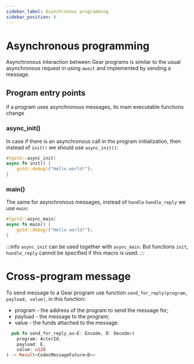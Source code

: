 ```yaml
---
sidebar_label: Asynchronous programming
sidebar_position: 4
---
```


# Asynchronous programming

Asynchronous interaction between Gear programs is similar to the usual asynchronous request in using `await` and implemented by sending a message.

## Program entry points

if a program uses asynchronous messages, its main executable functions change

### async_init()

In case if there is an asynchronous call in the program initialization, then instead of `init()` we should use `async_init()`:

```rust
#[gstd::async_init]
async fn init() {
    gstd::debug!("Hello world!");
}
```

### main()

The same for asynchronous messages, instead of `handle` `handle_reply` we use `main`:

```rust
#[gstd::async_main]
async fn main() {
    gstd::debug!("Hello world!");
}
```

:::info
`async_init` сan be used together with `async_main`. But functions `init`, `handle_reply` cannot be specified if this macro is used.
:::

# Cross-program message

To send message to a Gear program use function `send_for_reply(program, payload, value)`, in this function:
- program - the address of the program to send the message for;
- payload - the message to the program;
- value - the funds attached to the message.

```rust
  pub fn send_for_reply_as<E: Encode, D: Decode>(
    program: ActorId,
    payload: E,
    value: u128
) -> Result<CodecMessageFuture<D>>
```
